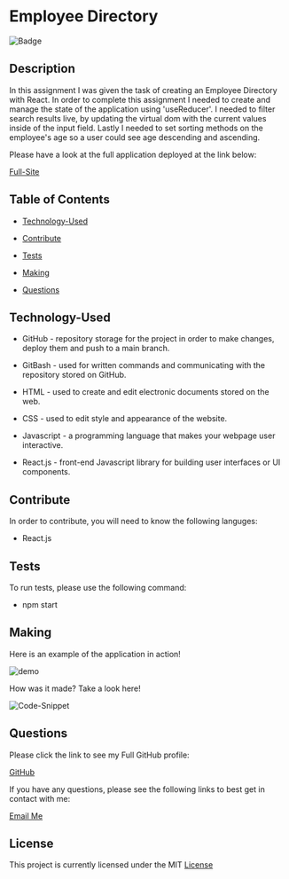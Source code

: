 # Employee Directory


![Badge](https://img.shields.io/badge/license-MIT-blue)
  

## Description

In this assignment I was given the task of creating an Employee Directory with React. In order to complete this assignment I needed to create and manage the state of the application using 'useReducer'. I needed to filter search results live, by updating the virtual dom with the current values inside of the input field. Lastly I needed to set sorting methods on the employee's age so a user could see age descending and ascending.

Please have a look at the full application deployed at the link below:

[Full-Site](https://dnovelli1.github.io/employeedirectory/)



## Table of Contents


* [Technology-Used](#technology-used)

* [Contribute](#contribute)

* [Tests](#tests)

* [Making](#making)

* [Questions](#questions)




## Technology-Used

- GitHub - repository storage for the project in order to make changes, deploy them and push to a main branch. 

- GitBash - used for written commands and communicating with the repository stored on GitHub.

- HTML - used to create and edit electronic documents stored on the web.

- CSS - used to edit style and appearance of the website.

- Javascript - a programming language that makes your webpage user interactive.

- React.js - front-end Javascript library for building user interfaces or UI components.


## Contribute 
    
In order to contribute, you will need to know the following languges:
    
  - React.js

## Tests

To run tests, please use the following command:

  - npm start


## Making

Here is an example of the application in action!

![demo]()


How was it made? Take a look here!




![Code-Snippet]()


## Questions

Please click the link to see my Full GitHub profile:

[GitHub](https://github.com/dnovelli1)

If you have any questions, please see the following links to best get in contact with me:

[Email Me](jakenovelli11@gmail.com)


## License

This project is currently licensed under the MIT [License](https://choosealicense.com/licenses/mit/)
  

